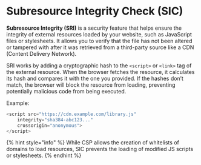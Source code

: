 # Subresource Integrity Check (SIC)

**Subresource Integrity (SRI)** is a security feature that helps ensure the integrity of external resources loaded by your website, such as JavaScript files or stylesheets. It allows you to verify that the file has not been altered or tampered with after it was retrieved from a third-party source like a CDN (Content Delivery Network).

SRI works by adding a cryptographic hash to the `<script>` or `<link>` tag of the external resource. When the browser fetches the resource, it calculates its hash and compares it with the one you provided. If the hashes don’t match, the browser will block the resource from loading, preventing potentially malicious code from being executed.

Example:

```javascript
<script src="https://cdn.example.com/library.js" 
    integrity="sha384-abc123..." 
    crossorigin="anonymous">
</script>
```

{% hint style="info" %}
While CSP allows the creation of whitelists of domains to load resources, SIC prevents the loading of modified JS scripts or stylesheets.
{% endhint %}
